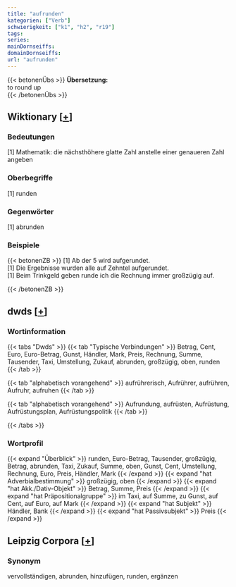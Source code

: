 ```yaml
---
title: "aufrunden"
kategorien: ["Verb"]
schwierigkeit: ["k1", "h2", "r19"]
tags:
series:
mainDornseiffs:
domainDornseiffs:
url: "aufrunden"
---
```


{{< betonenÜbs >}}
**Übersetzung:**  
to round up  
{{< /betonenÜbs >}}

## Wiktionary [[+](https://de.wiktionary.org/wiki/aufrunden)]

### Bedeutungen
[1] Mathematik: die nächsthöhere glatte Zahl anstelle einer genaueren Zahl angeben  

### Oberbegriffe
[1] runden  

### Gegenwörter
[1] abrunden  

### Beispiele
{{< betonenZB >}}
[1] Ab der 5 wird aufgerundet.  
[1] Die Ergebnisse wurden alle auf Zehntel aufgerundet.  
[1] Beim Trinkgeld geben runde ich die Rechnung immer großzügig auf.  

{{< /betonenZB >}}


## dwds [[+](https://www.dwds.de/wb/aufrunden)]

### Wortinformation
{{< tabs "Dwds" >}}
{{< tab "Typische Verbindungen" >}}
Betrag, Cent, Euro, Euro-Betrag, Gunst, Händler, Mark, Preis, Rechnung, Summe, Tausender, Taxi, Umstellung, Zukauf, abrunden, großzügig, oben, runden
{{< /tab >}}

{{< tab "alphabetisch vorangehend" >}}
aufrührerisch, Aufrührer, aufrühren, Aufruhr, aufruhen
{{< /tab >}}

{{< tab "alphabetisch vorangehend" >}}
Aufrundung, aufrüsten, Aufrüstung, Aufrüstungsplan, Aufrüstungspolitik
{{< /tab >}}

{{< /tabs >}}

### Wortprofil
{{< expand "Überblick" >}} runden, Euro-Betrag, Tausender, großzügig, Betrag, abrunden, Taxi, Zukauf, Summe, oben, Gunst, Cent, Umstellung, Rechnung, Euro, Preis, Händler, Mark {{< /expand >}}
{{< expand "hat Adverbialbestimmung" >}} großzügig, oben {{< /expand >}}
{{< expand "hat Akk./Dativ-Objekt" >}} Betrag, Summe, Preis {{< /expand >}}
{{< expand "hat Präpositionalgruppe" >}} im Taxi, auf Summe, zu Gunst, auf Cent, auf Euro, auf Mark {{< /expand >}}
{{< expand "hat Subjekt" >}} Händler, Bank {{< /expand >}}
{{< expand "hat Passivsubjekt" >}} Preis {{< /expand >}}

## Leipzig Corpora [[+](https://corpora.uni-leipzig.de/en/res?word=aufrunden&corpusId=deu_newscrawl-public_2018)]


### Synonym
vervollständigen, abrunden, hinzufügen, runden, ergänzen

